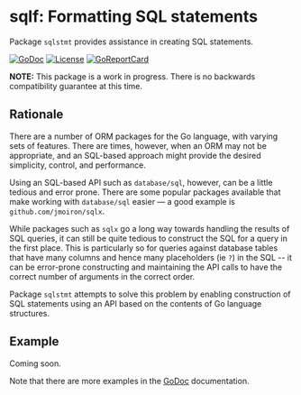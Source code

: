 # sqlf: Formatting SQL statements

Package `sqlstmt` provides assistance in creating SQL statements. 

[![GoDoc](https://godoc.org/github.com/jjeffery/sqlstmt?status.svg)](https://godoc.org/github.com/jjeffery/sqlstmt)
[![License](http://img.shields.io/badge/license-MIT-green.svg?style=flat)](https://raw.githubusercontent.com/jjeffery/sqlstmt/master/LICENSE.md)
[![GoReportCard](https://goreportcard.com/badge/github.com/jjeffery/sqlstmt)](https://goreportcard.com/report/github.com/jjeffery/sqlstmt)

**NOTE:** This package is a work in progress. There is 
no backwards compatibility guarantee at this time.

## Rationale

There are a number of ORM packages for the Go language, with varying
sets of features. There are times, however, when an ORM may not be 
appropriate, and an SQL-based approach might provide the desired simplicity,
control, and performance.

Using an SQL-based API such as `database/sql`, however, can be a little tedious
and error prone. There are some popular packages available that make working
with `database/sql` easier &mdash; a good example  is `github.com/jmoiron/sqlx`.

While packages such as `sqlx` go a long way towards handling the results
of SQL queries, it can still be quite tedious to construct the SQL for a
query in the first place. This is particularly so for queries against
database tables that have many columns and hence many placeholders (ie `?`)
in the SQL -- it can be error-prone constructing and maintaining the API 
calls to have the correct number of arguments in the correct order.

Package `sqlstmt` attempts to solve this problem by enabling construction of
SQL statements using an API based on the contents of Go language structures.

## Example

Coming soon.

Note that there are more examples in the 
[GoDoc](https://godoc.org/github.com/jjeffery/sqlstmt) documentation.


